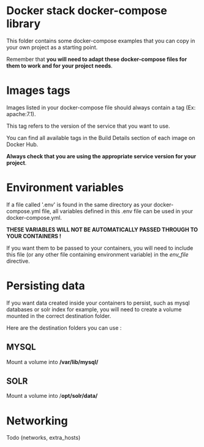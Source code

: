 Docker stack docker-compose library
===================================

This folder contains some docker-compose examples that you can copy in your own project as a starting point.

Remember that **you will need to adapt these docker-compose files for them to work and for your project needs**.

Images tags
===============

Images listed in your docker-compose file should always contain a tag (Ex: apache:7.1).

This tag refers to the version of the service that you want to use.

You can find all available tags in the Build Details section of each image on Docker Hub. 

**Always check that you are using the appropriate service version for your project**.


Environment variables
=====================

If a file called '.env' is found in the same directory as your docker-compose.yml file, all variables defined in this .env file can 
be used in your docker-compose.yml.

**THESE VARIABLES WILL NOT BE AUTOMATICALLY PASSED THROUGH TO YOUR CONTAINERS !** 
 
If you want them to be passed to your containers, you will need to include this file (or any other file containing environment variable)
 in the _env_file_ directive.

Persisting data
==============

If you want data created inside your containers to persist, such as mysql databases or solr index for example, you will need to create a volume mounted in the correct destination folder.

Here are the destination folders you can use : 

MYSQL
----

Mount a volume into **/var/lib/mysql/**

SOLR
----

Mount a volume into /**opt/solr/data/**


Networking
=========

Todo (networks, extra_hosts)

